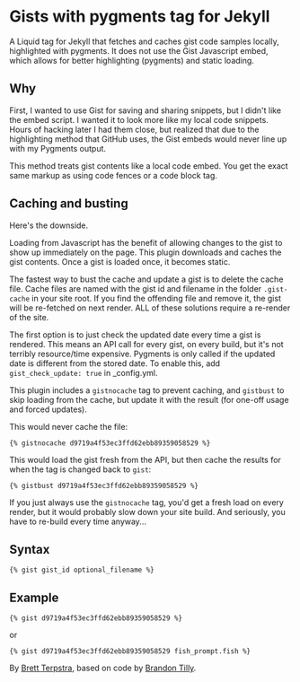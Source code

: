 # Gists with pygments tag for Jekyll

A Liquid tag for Jekyll that fetches and caches gist code samples locally, highlighted with pygments. It does not use the Gist Javascript embed, which allows for better highlighting (pygments) and static loading.

## Why

First, I wanted to use Gist for saving and sharing snippets, but I didn't like the embed script. I wanted it to look more like my local code snippets. Hours of hacking later I had them close, but realized that due to the highlighting method that GitHub uses, the Gist embeds would never line up with my Pygments output.

This method treats gist contents like a local code embed. You get the exact same markup as using code fences or a code block tag.

## Caching and busting

Here's the downside.

Loading from Javascript has the benefit of allowing changes to the gist to show up immediately on the page. This plugin downloads and caches the gist contents. Once a gist is loaded once, it becomes static.

The fastest way to bust the cache and update a gist is to delete the cache file. Cache files are named with the gist id and filename in the folder `.gist-cache` in your site root. If you find the offending file and remove it, the gist will be re-fetched on next render. ALL of these solutions require a re-render of the site.

The first option is to just check the updated date every time a gist is rendered. This means an API call for every gist, on every build, but it's not terribly resource/time expensive. Pygments is only called if the updated date is different from the stored date. To enable this, add `gist_check_update: true` in _config.yml.

This plugin includes a `gistnocache` tag to prevent caching, and `gistbust` to skip loading from the cache, but update it with the result (for one-off usage and forced updates).

This would never cache the file:

    {% gistnocache d9719a4f53ec3ffd62ebb89359058529 %}

This would load the gist fresh from the API, but then cache the results for when the tag is changed back to `gist`:

    {% gistbust d9719a4f53ec3ffd62ebb89359058529 %}

If you just always use the `gistnocache` tag, you'd get a fresh load on every render, but it would probably slow down your site build. And seriously, you have to re-build every time anyway...

## Syntax 

    {% gist gist_id optional_filename %}

## Example

    {% gist d9719a4f53ec3ffd62ebb89359058529 %}

or

    {% gist d9719a4f53ec3ffd62ebb89359058529 fish_prompt.fish %}


By [Brett Terpstra](http://brettterpstra.com), based on code by [Brandon Tilly](http://brandontilley.com/2011/01/31/gist-tag-for-jekyll.html).
